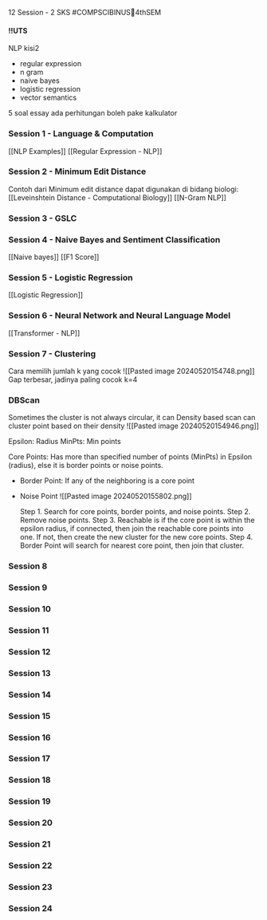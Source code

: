 12 Session - 2 SKS
#COMPSCIBINUS🏫4thSEM 


#### !!UTS
NLP kisi2
- regular expression
- n gram
- naive bayes
- logistic regression
- vector semantics

5 soal essay ada perhitungan
boleh pake kalkulator
### Session 1 - Language & Computation
[[NLP Examples]]
[[Regular Expression - NLP]]

### Session 2 - Minimum Edit Distance
Contoh dari Minimum edit distance dapat digunakan di bidang biologi:
[[Leveinshtein Distance - Computational Biology]]
[[N-Gram NLP]]

### Session 3 - GSLC
### Session 4 - Naive Bayes and Sentiment Classification
[[Naive bayes]]
[[F1 Score]]


### Session 5 - Logistic Regression
[[Logistic Regression]]


### Session 6 - Neural Network and Neural Language Model
[[Transformer - NLP]]

### Session 7 - Clustering
Cara memilih jumlah k yang cocok
![[Pasted image 20240520154748.png]]
Gap terbesar, jadinya paling cocok k=4

### DBScan 
Sometimes the cluster is not always circular, it can
Density based scan can cluster point based on their density
![[Pasted image 20240520154946.png]]

Epsilon: Radius
MinPts: Min points

Core Points: Has more than specified number of points (MinPts) in Epsilon (radius), else it is border points or noise points.
- Border Point: If any of the neighboring is a core point
- Noise Point
![[Pasted image 20240520155802.png]]

	Step 1. Search for core points, border points, and noise points.
	Step 2. Remove noise points.
	Step 3. Reachable is if the core point is within the epsilon radius, if connected, then join the reachable core points into one. If not, then create the new cluster for the new core points.
	Step 4. Border Point will search for nearest core point, then join that cluster.

### Session 8
### Session 9
### Session 10
### Session 11
### Session 12
### Session 13
### Session 14
### Session 15
### Session 16
### Session 17
### Session 18
### Session 19
### Session 20
### Session 21
### Session 22
### Session 23
### Session 24
